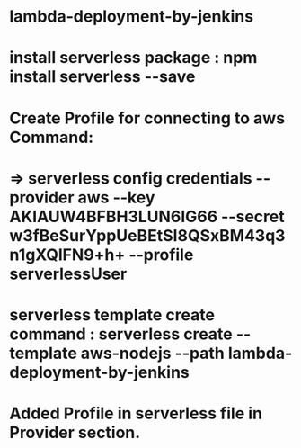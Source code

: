 # lambda-deployment-by-jenkins
# install serverless package : npm install serverless --save
# Create Profile for connecting to aws Command: 
# => serverless config credentials --provider aws --key AKIAUW4BFBH3LUN6IG66 --secret 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 --profile serverlessUser
# serverless template create command : serverless create --template aws-nodejs --path lambda-deployment-by-jenkins
# Added Profile in serverless file in Provider section. 

<!-- serverless config credentials --provider aws --key AKIAUW4BFBH3EO4NIEHO --secret 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 --profile serverlessUser1 -->

<!-- serverless template create command : serverless create --template aws-nodejs --path lambda-deployment-by-jenkins-or-serverless -->